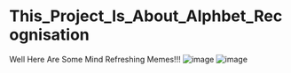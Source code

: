 # This_Project_Is_About_Alphbet_Recognisation
Well Here Are Some Mind Refreshing Memes!!!
 ![image](https://user-images.githubusercontent.com/87526775/185635091-4f5cc994-c683-4e99-9074-c02e9de6c223.png) ![image](https://user-images.githubusercontent.com/87526775/185635233-612a6c0b-7398-4e04-95b7-72713ea8b4c2.png)


